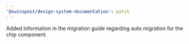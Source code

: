 ```yaml
---
'@swisspost/design-system-documentation': patch
---
```


Added information in the migration guide regarding auto migration for the chip component.
